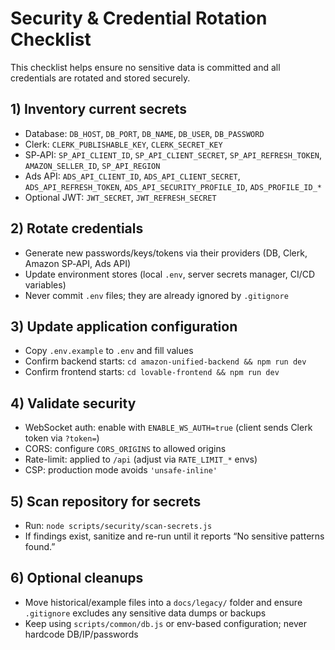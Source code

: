 # Security & Credential Rotation Checklist

This checklist helps ensure no sensitive data is committed and all credentials are rotated and stored securely.

## 1) Inventory current secrets
- Database: `DB_HOST`, `DB_PORT`, `DB_NAME`, `DB_USER`, `DB_PASSWORD`
- Clerk: `CLERK_PUBLISHABLE_KEY`, `CLERK_SECRET_KEY`
- SP‑API: `SP_API_CLIENT_ID`, `SP_API_CLIENT_SECRET`, `SP_API_REFRESH_TOKEN`, `AMAZON_SELLER_ID`, `SP_API_REGION`
- Ads API: `ADS_API_CLIENT_ID`, `ADS_API_CLIENT_SECRET`, `ADS_API_REFRESH_TOKEN`, `ADS_API_SECURITY_PROFILE_ID`, `ADS_PROFILE_ID_*`
- Optional JWT: `JWT_SECRET`, `JWT_REFRESH_SECRET`

## 2) Rotate credentials
- Generate new passwords/keys/tokens via their providers (DB, Clerk, Amazon SP‑API, Ads API)
- Update environment stores (local `.env`, server secrets manager, CI/CD variables)
- Never commit `.env` files; they are already ignored by `.gitignore`

## 3) Update application configuration
- Copy `.env.example` to `.env` and fill values
- Confirm backend starts: `cd amazon-unified-backend && npm run dev`
- Confirm frontend starts: `cd lovable-frontend && npm run dev`

## 4) Validate security
- WebSocket auth: enable with `ENABLE_WS_AUTH=true` (client sends Clerk token via `?token=`)
- CORS: configure `CORS_ORIGINS` to allowed origins
- Rate-limit: applied to `/api` (adjust via `RATE_LIMIT_*` envs)
- CSP: production mode avoids `'unsafe-inline'`

## 5) Scan repository for secrets
- Run: `node scripts/security/scan-secrets.js`
- If findings exist, sanitize and re-run until it reports “No sensitive patterns found.”

## 6) Optional cleanups
- Move historical/example files into a `docs/legacy/` folder and ensure `.gitignore` excludes any sensitive data dumps or backups
- Keep using `scripts/common/db.js` or env-based configuration; never hardcode DB/IP/passwords

